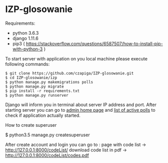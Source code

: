 # IZP-glosowanie

Requirements:
* python 3.6.3
* django 1.11.6
* pip3 ( https://stackoverflow.com/questions/6587507/how-to-install-pip-with-python-3 )

To start server with application on you local machine please execute following commands:
```
$ git clone https://github.com/czapiga/IZP-glosowanie.git
$ cd IZP-glosowanie/izp
$ python manage.py makemigrations polls
$ python manage.py migrate
$ pip install -r requirements.txt
$ python manage.py runserver
```
Django will inform you in terminal about server IP address and port.
After starting server you can go to [admin home page](http://127.0.0.1:8000/admin) and [list of active polls](http://127.0.0.1:8000/polls) to check if application actually started.

How to create superuser

$ python3.5 manage.py createsuperuser

After create account and login you can go to :
page with code list -> http://127.0.0.1:8000/codeList/
download code list in pdf -> http://127.0.0.1:8000/codeList/codes.pdf
